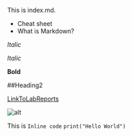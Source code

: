 This is index.md.

* Cheat sheet
* What is Markdown?

_Italic_

*Italic*

**Bold**

##Heading2

[LinkToLabReports](https://charlotqi.github.io/cse15l-lab-reports/)

![alt](https://petsreporter.com/wp-content/uploads/2020/11/Weird-Cat-Behaviors-Explained-1.jpg)

This is `Inline code` `print("Hello World")`
